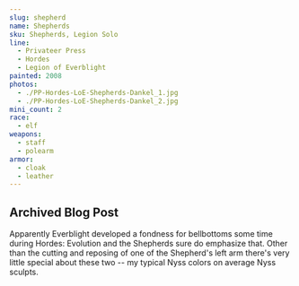```yaml
---
slug: shepherd
name: Shepherds
sku: Shepherds, Legion Solo
line:
  - Privateer Press
  - Hordes
  - Legion of Everblight
painted: 2008
photos:
  - ./PP-Hordes-LoE-Shepherds-Dankel_1.jpg
  - ./PP-Hordes-LoE-Shepherds-Dankel_2.jpg
mini_count: 2
race:
  - elf
weapons:
  - staff
  - polearm
armor:
  - cloak
  - leather
---
```


## Archived Blog Post

Apparently Everblight developed a fondness for bellbottoms some time during Hordes: Evolution and the Shepherds sure do emphasize that. Other than the cutting and reposing of one of the Shepherd's left arm there's very little special about these two -- my typical Nyss colors on average Nyss sculpts.
